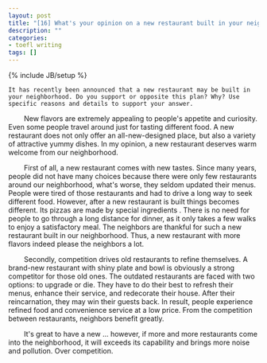 ```yaml
---
layout: post
title: "[16] What's your opinion on a new restaurant built in your neighborhood?"
description: ""
categories:
- toefl writing 
tags: []
---
```

{% include JB/setup %}

	It has recently been announced that a new restaurant may be built in your neighborhood. Do you support or opposite this plan? Why? Use specific reasons and details to support your answer.
	
&nbsp;&nbsp;&nbsp;&nbsp;&nbsp;&nbsp;&nbsp;
New flavors are extremely appealing to people's appetite and curiosity. Even some people travel around just for tasting different food. A new restaurant does not only offer an all-new-designed place, but also a variety of attractive yummy dishes. In my opinion, a new restaurant deserves warm welcome from our neighborhood.

&nbsp;&nbsp;&nbsp;&nbsp;&nbsp;&nbsp;&nbsp;
First of all, a new restaurant comes with new tastes. Since many years, people did not have many choices because there were only few restaurants around our neighborhood, what's worse, they seldom updated their menus. People were tired of those restaurants and had to drive a long way to seek different food. However, after a new restaurant is built things becomes different. Its pizzas are made by special ingredients . There is no need for people to go through a long distance for dinner, as it only takes a few walks to enjoy a satisfactory meal. The neighbors are thankful for such a new restaurant built in our neighborhood. Thus, a new restaurant with more flavors indeed please the neighbors a lot.

&nbsp;&nbsp;&nbsp;&nbsp;&nbsp;&nbsp;&nbsp;
Secondly, competition drives old restaurants to refine themselves. A brand-new restaurant with shiny plate and bowl is obviously a strong competitor for those old ones. The outdated restaurants are faced with two options: to upgrade or die. They have to do their best to refresh their menus, enhance their service, and redecorate their house. After their reincarnation, they may win their guests back. In result, people experience refined food and convenience service at a low price. From the competition between restaurants, neighbors benefit greatly.

&nbsp;&nbsp;&nbsp;&nbsp;&nbsp;&nbsp;&nbsp;
It's great to have a new ... however, if more and more restaurants come into the neighborhood, it will exceeds its capability and brings more noise and pollution. Over competition.


